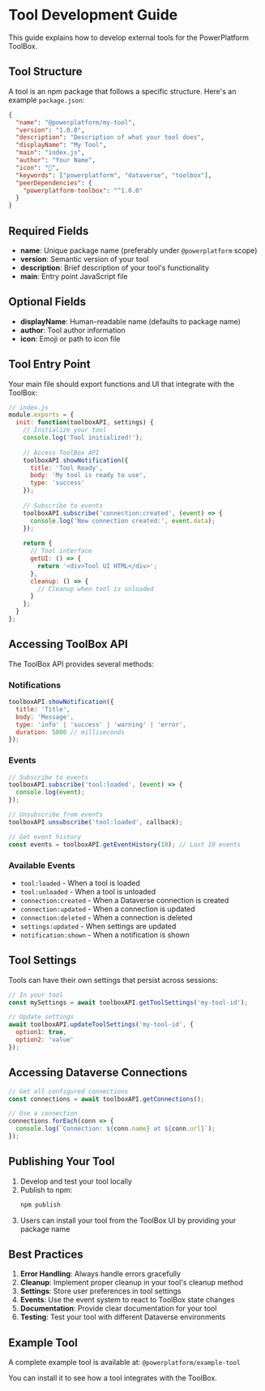 # Tool Development Guide

This guide explains how to develop external tools for the PowerPlatform ToolBox.

## Tool Structure

A tool is an npm package that follows a specific structure. Here's an example `package.json`:

```json
{
  "name": "@powerplatform/my-tool",
  "version": "1.0.0",
  "description": "Description of what your tool does",
  "displayName": "My Tool",
  "main": "index.js",
  "author": "Your Name",
  "icon": "🔧",
  "keywords": ["powerplatform", "dataverse", "toolbox"],
  "peerDependencies": {
    "powerplatform-toolbox": "^1.0.0"
  }
}
```

## Required Fields

- **name**: Unique package name (preferably under `@powerplatform` scope)
- **version**: Semantic version of your tool
- **description**: Brief description of your tool's functionality
- **main**: Entry point JavaScript file

## Optional Fields

- **displayName**: Human-readable name (defaults to package name)
- **author**: Tool author information
- **icon**: Emoji or path to icon file

## Tool Entry Point

Your main file should export functions and UI that integrate with the ToolBox:

```javascript
// index.js
module.exports = {
  init: function(toolboxAPI, settings) {
    // Initialize your tool
    console.log('Tool initialized!');
    
    // Access ToolBox API
    toolboxAPI.showNotification({
      title: 'Tool Ready',
      body: 'My tool is ready to use',
      type: 'success'
    });
    
    // Subscribe to events
    toolboxAPI.subscribe('connection:created', (event) => {
      console.log('New connection created:', event.data);
    });
    
    return {
      // Tool interface
      getUI: () => {
        return '<div>Tool UI HTML</div>';
      },
      cleanup: () => {
        // Cleanup when tool is unloaded
      }
    };
  }
};
```

## Accessing ToolBox API

The ToolBox API provides several methods:

### Notifications
```javascript
toolboxAPI.showNotification({
  title: 'Title',
  body: 'Message',
  type: 'info' | 'success' | 'warning' | 'error',
  duration: 5000 // milliseconds
});
```

### Events
```javascript
// Subscribe to events
toolboxAPI.subscribe('tool:loaded', (event) => {
  console.log(event);
});

// Unsubscribe from events
toolboxAPI.unsubscribe('tool:loaded', callback);

// Get event history
const events = toolboxAPI.getEventHistory(10); // Last 10 events
```

### Available Events
- `tool:loaded` - When a tool is loaded
- `tool:unloaded` - When a tool is unloaded
- `connection:created` - When a Dataverse connection is created
- `connection:updated` - When a connection is updated
- `connection:deleted` - When a connection is deleted
- `settings:updated` - When settings are updated
- `notification:shown` - When a notification is shown

## Tool Settings

Tools can have their own settings that persist across sessions:

```javascript
// In your tool
const mySettings = await toolboxAPI.getToolSettings('my-tool-id');

// Update settings
await toolboxAPI.updateToolSettings('my-tool-id', {
  option1: true,
  option2: 'value'
});
```

## Accessing Dataverse Connections

```javascript
// Get all configured connections
const connections = await toolboxAPI.getConnections();

// Use a connection
connections.forEach(conn => {
  console.log(`Connection: ${conn.name} at ${conn.url}`);
});
```

## Publishing Your Tool

1. Develop and test your tool locally
2. Publish to npm:
   ```bash
   npm publish
   ```
3. Users can install your tool from the ToolBox UI by providing your package name

## Best Practices

1. **Error Handling**: Always handle errors gracefully
2. **Cleanup**: Implement proper cleanup in your tool's cleanup method
3. **Settings**: Store user preferences in tool settings
4. **Events**: Use the event system to react to ToolBox state changes
5. **Documentation**: Provide clear documentation for your tool
6. **Testing**: Test your tool with different Dataverse environments

## Example Tool

A complete example tool is available at: `@powerplatform/example-tool`

You can install it to see how a tool integrates with the ToolBox.
